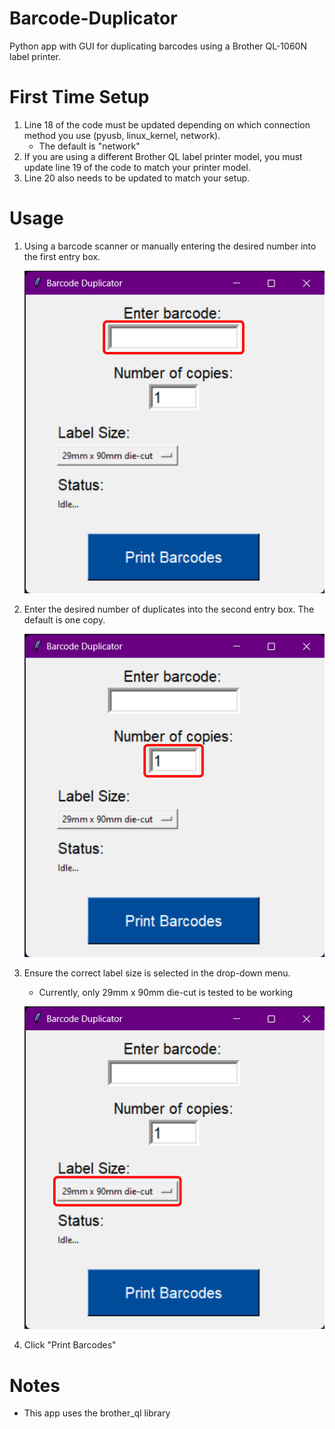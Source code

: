 # Barcode-Duplicator
Python app with GUI for duplicating barcodes using a Brother QL-1060N label printer.

# First Time Setup
1. Line 18 of the code must be updated depending on which connection method you use (pyusb, linux_kernel, network).
   - The default is "network"
3. If you are using a different Brother QL label printer model, you must update line 19 of the code to match your printer model.
4. Line 20 also needs to be updated to match your setup.

# Usage
1. Using a barcode scanner or manually entering the desired number into the first entry box.
     
   ![First Entry Box](https://github.com/Linja82/Barcode-Duplicator/blob/main/Images/Barcode%20Duplicator%20V1.1%20Screenshot%20First%20Entry%20Box.png)
3. Enter the desired number of duplicates into the second entry box. The default is one copy.
     
   ![Second Entry Box](https://github.com/Linja82/Barcode-Duplicator/blob/main/Images/Barcode%20Duplicator%20V1.1%20Screenshot%20Second%20Entry%20Box.png)
5. Ensure the correct label size is selected in the drop-down menu.
   - Currently, only 29mm x 90mm die-cut is tested to be working
   
   ![Drop-down Menu](https://github.com/Linja82/Barcode-Duplicator/blob/main/Images/Barcode%20Duplicator%20V1.1%20Screenshot%20Drop-down%20Menu.png)
6. Click "Print Barcodes"

# Notes
- This app uses the brother_ql library
